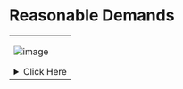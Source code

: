 # Reasonable Demands
<table>
<tr>
<td>
  
![image](https://user-images.githubusercontent.com/66269103/205955718-849fdff5-5f0d-4a76-83bb-78c600fc5375.png)
  
<details>
<summary>Click Here</summary>

### Features/Todo :
<table>
<tr>
<td>
 
<details>

- [x] Main ui (telnet)
- [x] Ddos Attacks 
- [x] Remote code execution (not yet targeted)
- [X] Main cnc login system including User types and Custom admin commands
- [x] Api
- [ ] Better Malware 
- [ ] Web panel (WIP, relies on api)
- [ ] Sign-ups (backend done just needing a frountend)
- [ ] Beautify code and convert all big functions and function groups to imports
   
  <br>
</details>
</td>
</tr>
</table>

# Getting Started / Usage
Still WIP...

# Screenshots
<table>
<tr>
<td>
 
<details>
<summary>Telnet connection</summary>

### Login -
  
![image](https://user-images.githubusercontent.com/66269103/206879830-d76a185a-27d9-4783-8635-673cfb646757.png)
  
### After Login -
  
![image](https://user-images.githubusercontent.com/66269103/206879801-a730b95a-c8f2-4a5d-b721-d614ace9e92b.png)
  
### Main User Commands/features

![image](https://user-images.githubusercontent.com/66269103/206879963-f47bc8a3-488b-4ce3-beae-3f320f9677b8.png)

  
  <br>
</details>
</td>
</tr>
</table>




# Disclaimer

This Project in in Development for EDUCATIONAL PURPOSES, Using this to learn should be its only usuage :p
I am not responcible for any damage this project may cause or the trouble it may bring.

---

You can dm be on discord at cloud#7188 for any questions or reccomendations :)

Feel free to Leave a star if you enjoy this project ⭐
